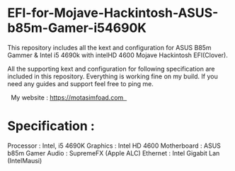 # EFI-for-Mojave-Hackintosh-ASUS-b85m-Gamer-i54690K
This repository includes all the kext and configuration for ASUS B85m Gammer &amp; Intel i5 4690k  with intelHD 4600 Mojave Hackintosh EFI(Clover). 

All the supporting kext and configuration for following specification are included in this repository. Everything is working fine on my build. If you need any guides and support feel free to ping me.

  My website : https://motasimfoad.com  

# Specification : 
Processor : Intel, i5 4690K
Graphics : Intel HD 4600
Motherboard : ASUS b85m Gamer
Audio : SupremeFX (Apple ALC) 
Ethernet : Intel Gigabit Lan (IntelMausi)
